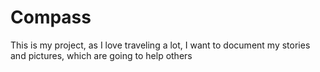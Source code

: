 # Compass
This is my project, as I love traveling a lot, I want to document my stories and pictures, which are going to help others
